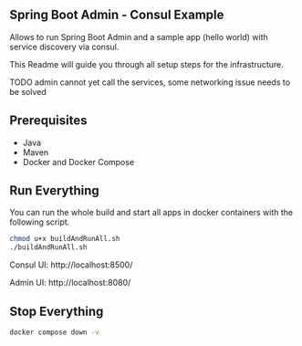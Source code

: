 ## Spring Boot Admin - Consul Example

Allows to run Spring Boot Admin and a sample app (hello world) with service discovery via consul.

This Readme will guide you through all setup steps for the infrastructure.

TODO admin cannot yet call the services, some networking issue needs to be solved

## Prerequisites

- Java
- Maven
- Docker and Docker Compose

## Run Everything
You can run the whole build and start all apps in docker containers with the following script.
```bash
chmod u+x buildAndRunAll.sh
./buildAndRunAll.sh
```
Consul UI: http://localhost:8500/

Admin UI: http://localhost:8080/

## Stop Everything
```bash
docker compose down -v
```